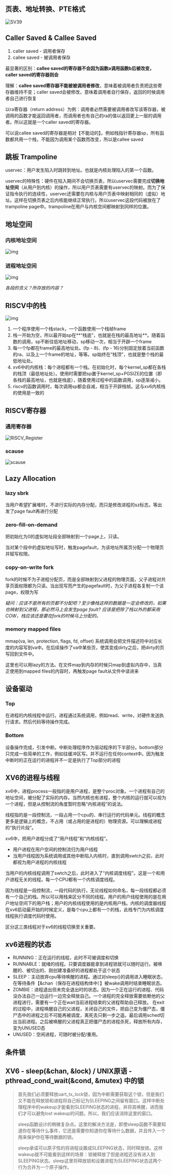 ## 页表、地址转换、PTE格式

![SV39](D:\GitHubLocalRepository\xv6\note\picture\SV39.png)



## Caller Saved & Callee Saved

1. caller saved - 调用者保存
2. callee saved - 被调用者保存

最显著的区别：**callee saved的寄存器不会因为函数a调用函数b后被改变，caller saved的寄存器则会**

理解：**callee saved寄存器不能被被调用者修改**，意味着被调用者负责把这些寄存器维持不变；caller saved会被修改，意味着调用者自行保存，返回的时候调用者自己进行恢复

以ra寄存器（return address）为例：调用者必然需要被调用者改写该寄存器，被调用的函数才能返回调用者，而调用者也有自己的ra的值以返回更上一层的调用者。所以这就是一个caller saved的寄存器。

可以说callee saved的寄存器是相对【不能动的】。例如栈指针寄存器sp，所有函数都共用一个栈，不能因为调用某个函数而改变，所以是callee saved



## 跳板 Trampoline

uservec：用户发生陷入时跳转到地址。也就是内核处理陷入的第一个函数。

uservec的特殊性：硬件在陷入期间不会切换页表，所以uservec需要完成**切换地址空间**（从用户到内核）的操作，所以用户页表需要有uservec的映射。而为了保证指令执行的连续性，uservec还需要在内核与用户页表中映射相同的（虚拟）地址。这样在切换页表之后内核能继续正常执行。所以uservec这段代码被放在了trampoline page中。trampoline在用户与内核空间都映射到同样的位置。



## 地址空间

### 内核地址空间

![img](http://xv6.dgs.zone/tranlate_books/book-riscv-rev1/images/c3/p3.png)

### 进程地址空间

![img](http://xv6.dgs.zone/tranlate_books/book-riscv-rev1/images/c3/p6.png)



*各段的含义？所存放的内容？*

## RISCV中的栈

![img](https://906337931-files.gitbook.io/~/files/v0/b/gitbook-legacy-files/o/assets%2F-MHZoT2b_bcLghjAOPsJ%2F-MM3Hk7Gv6ibvM2lxjCc%2F-MM4D2J3t3ajqkngxRPC%2Fimage.png?alt=media&token=1f78ffd1-9322-4666-85f2-8aa831ced49e)

1. 一个程序使用一个栈stack，一个函数使用一个栈帧frame
2. 栈一开始为空，所以最开始sp在**“栈底”，也就是在栈的最高地址**。随着函数的调用，sp不断往低地址移动，sp移动一次，相当于开辟一个frame
3. 每一个fp都在frame的最高地址处。(fp - 8)、(fp - 16)分别固定放着当前函数的ra、以及上一个frame的地址，等等。sp始终在“栈顶”，也就是整个栈的最低地址处。
4. xv6中的内核栈：每个进程都有一个栈。在初始化时，每个kernel_sp都在各栈的栈顶（最低地址处）。使用时需要把sp置于kernel_sp+PGSIZE的位置（即各栈的最高地址，也就是栈底），随着使用过程中的函数调用，sp逐渐减小。
5. riscv的函数调用时，每次调用sp都会自减，相当于开辟栈帧。这与xv6内核栈的使用是一致的



## RISCV寄存器

### 通用寄存器

![RISCV_Register](D:\GitHubLocalRepository\xv6\note\picture\RISCV_Register.png)

### scause

![scause](D:\GitHubLocalRepository\xv6\note\picture\scause.png)



## Lazy Allocation

### lazy sbrk

当用户希望扩展堆时，不进行实际的内存分配，而只是修改进程的sz标志。等出发了page fault再进行分配

### zero-fill-on-demand

把初始化为0的虚拟地址段全部映射到一个page上，只读。

当对某个段中的虚拟地址写时，触发pagefault，为该地址所属页分配一个物理页并赋写权限。

### copy-on-write fork

fork的时候不为子进程分配页，而是全部映射到父进程的物理页面，父子进程对共享页面权限都为只读。当出现写而产生的pagefault时，为父子进程各复制一个该page，权限为写

*疑问：应该不是所有的页都不分配吧？至少像栈这样的数据是一定会修改的，如果也映射到父进程，那必然马上会发生page fault?*
*应该是把除了栈以外的都采用COW，栈应该还是要在fork的时候马上分配的。*

### memory mapped files

mmap(va, len, protection, flags, fd, offset) 系统调用会把文件描述符中对应长度的内容写到va中。在后续操作了va中某些页，使其变成dirty之后，把dirty的页写回到文件中。

这里也可以用lazy的方法。在文件map到内存的时候只map到虚拟内存中，当真正使用到mapped files的内容时，再触发page fault从文件中读进来



## 设备驱动

### Top

在进程的内核线程中运行。进程通过系统调用，例如read、write，对硬件发送执行请求。然后代码等待操作完成。

### Bottom

设备操作完成，引发中断。中断处理程序作为驱动程序的下半部分。bottom部分只完成一些简单的工作，例如往缓冲区写。并不运行在任何context中。因为触发中断时的正在运行的进程并不一定是执行了Top部分的进程



## XV6的进程与线程

xv6中，进程process一般指的是用户进程，是整个proc对象。一个进程有自己的地址空间，被分配了实际的内存。当然内核也有进程，整个内核的运行就可以视为一个进程，但是从控制流的角度暂时忽略“内核进程”的说法。

线程指的是一段控制流，一段占用一个cpu的、串行运行的代码单元。线程的概念更多是逻辑上的概念，不占用（或占用的是进程的）物理资源。可以理解成进程的“执行片段”。

xv6中，把用户进程分成了“用户线程”和“内核线程”。

- 用户进程在用户空间的控制流归为用户线程
- 当用户线程因为系统调用或其他中断陷入内核时，直到调用swtch之前，此时都视为用户进程的内核线程

当用户的内核线程调用了swtch之后，此时进入了“内核调度线程”。这是一个和用户进程无关的线程。每一个CPU都有一个内核调度线程。

因为线程是一段控制流，一段代码的执行，无论线程如何命名，每一段线程都必须有一个自己的栈。所以可以用栈来区分不同的线程。用户的用户线程使用的是在用户地址空间下的用户栈；用户的内核线程使用的是内核用户栈。内核的调度器线程在xv6启动最开始的时候定义，是每个cpu上都有一个的栈，此栈专门为内核调度线程执行调度代码时使用。

区分这三类线程对于xv6的线程切换至关重要。

## xv6进程的状态

- RUNNING：正在运行的线程，此时不可被调度和切换
- RUNNABLE：就绪的线程。只要调度器能拿到进程锁就可以随时运行。被唤醒的、被切出的、刚创建准备好的进程都处于这个状态
- SLEEP：主动放弃cpu等待唤醒的进程。通过对sleep()的调用进入睡眠状态，在等待条件【&chan（保存在进程结构体中）】被wake调用时结束睡眠状态。
- ZOMBIE：进程退出但未完全退出时的状态。因为一个正在运行的进程、代码没办法自己一边运行一边完全释放自己。一个进程的完全释放需要依赖他的父进程进行，需要有一个正在wait当前进程结束的父进程帮助自己释放。
  在exit的过程中，进程唤醒自己的父进程，关闭自己的文件，把自己变为僵尸态，僵尸态中的进程之后不可能再被调度，离死去只剩一步之遥。最后调用sched切出当前进程。之后被唤醒的父进程真正把僵尸态的进程杀死，释放所有内存，变为UNUSED态
- UNUSED：空闲进程，可随时被分配/重用。

## 条件锁

## XV6 - sleep(&chan, &lock) / UNIX原语 - pthread_cond_wait(&cond, &mutex) 中的锁

> 首先我们必须要释放uart_tx_lock锁，因为中断需要获取这个锁，但是我们又不能在释放锁和进程将自己标记为SLEEPING之间留有窗口。这样中断处理程序中的wakeup才能看到SLEEPING状态的进程，并将其唤醒，进而我们才可以避免lost wakeup的问题。所以，我们应该消除这里的窗口。
>
> sleep函数设计的稍微复杂点。这里的解决方法是，即使sleep函数不需要知道你在等待什么事件，它还是需要你知道你在等待什么数据，并且传入一个用来保护你在等待数据的锁。
>
> sleep承诺可以原子性的将进程设置成SLEEPING状态，同时释放锁。这样wakeup就不可能看到这样的场景：锁被释放了但是进程还没有进入到SLEEPING状态。sleep这里将释放锁和设置进程为SLEEPING状态这两个行为合并为一个原子操作。
